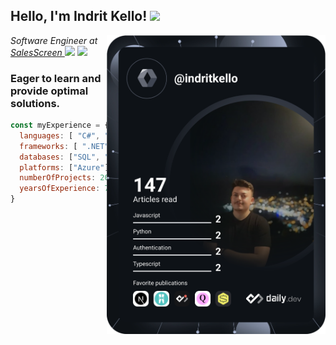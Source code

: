 <h2> Hello, I'm Indrit Kello! <img src="https://media.giphy.com/media/Y4VFF2hJTGjm6yp69i/giphy.gif" width="30"></h2>
<!--<img align='right' src="https://media.giphy.com/media/gIl90vrqMIjm3MO4Xi/giphy.gif" width="230"><a href="https://app.daily.dev/indritkello">-->

<img align='right' src="https://github.com/indritkello/indritkello/blob/main/devcard.svg" width="350" alt="Indrit Kello's Dev Card" />
<p>
  <em>
    Software Engineer at <a href="https://www.salesscreen.com">SalesScreen </a><img src="https://media.giphy.com/media/LPmCQHEnnO1VlYXTfl/source.gif" width="30">
  </em>
  <a href="https://www.linkedin.com/in/indrit-kello-software-engineer/" target="_blank"><img src="https://img.shields.io/badge/-indritkello-blue?style=flat-square&logo=Linkedin&logoColor=white&link=https://www.linkedin.com/in/indritkello/" ></a>
</p>




### Eager to learn and provide optimal solutions.  
```javascript
const myExperience = {
  languages: [ "C#", "TS", "JS", "C++", "R" ],
  frameworks: [ ".NET", "React", "Vue" ],
  databases: ["SQL", "PostgreSQL", "CosmosDB"],
  platforms: ["Azure"],
  numberOfProjects: 20,
  yearsOfExperience: 7 
}
```

